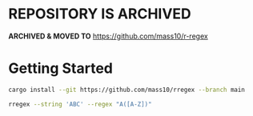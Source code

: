 # REPOSITORY IS ARCHIVED

**ARCHIVED & MOVED TO** https://github.com/mass10/r-regex

# Getting Started

```sh
cargo install --git https://github.com/mass10/rregex --branch main

rregex --string 'ABC' --regex "A([A-Z])"
```
